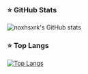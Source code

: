 ### ⭐ GitHub Stats
![noxhsxrk's GitHub stats](https://github-readme-stats.vercel.app/api?username=noxhsxrk&show_icons=true&theme=radical)


### ⭐ Top Langs

[![Top Langs](https://github-readme-stats.vercel.app/api/top-langs/?username=noxhsxrk&layout=compact)](https://github.com/anuraghazra/github-readme-stats)

